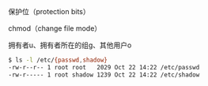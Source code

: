 保护位（protection bits）

chmod（change file mode）

拥有者u、拥有者所在的组g、其他用户o

```bash
$ ls -l /etc/{passwd,shadow}
-rw-r--r-- 1 root root   2029 Oct 22 14:22 /etc/passwd
-rw-r----- 1 root shadow 1239 Oct 22 14:22 /etc/shadow
```
